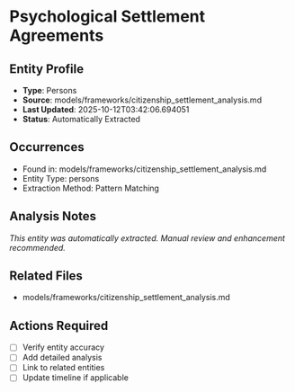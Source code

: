 # Psychological Settlement Agreements

## Entity Profile
- **Type**: Persons
- **Source**: models/frameworks/citizenship_settlement_analysis.md
- **Last Updated**: 2025-10-12T03:42:06.694051
- **Status**: Automatically Extracted

## Occurrences
- Found in: models/frameworks/citizenship_settlement_analysis.md
- Entity Type: persons
- Extraction Method: Pattern Matching

## Analysis Notes
*This entity was automatically extracted. Manual review and enhancement recommended.*

## Related Files
- models/frameworks/citizenship_settlement_analysis.md

## Actions Required
- [ ] Verify entity accuracy
- [ ] Add detailed analysis
- [ ] Link to related entities
- [ ] Update timeline if applicable

